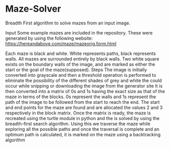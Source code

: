 # Maze-Solver

Breadth First algorithm to solve mazes from an input image.

Input
Some example mazes are included in the repository. These were generated by using the following website: https://hereandabove.com/maze/mazeorig.form.html

Each maze is black and white. White represents paths, black represents walls.
All mazes are surrounded entirely by black walls.
Two white square exists on the boundary walls of the image, and are marked as either the start or the goal of the maze(supposed).
Steps
The image is initially converted into grayscale and then a threshold operation is performed to eliminate the possibility of the different shades of grey and white the could occur while snipping or downloading the image from the generator site
It is then converted into a matrix of 0s and 1s having the exact size as that of the maze in terms of the blocks.
0s represent the walls and 1s represent the path of the image to be followed from the start to reach the end.
The start and end points for the maze are found and are allocated the values 2 and 3 respectively in the block matrix.
Once the matrix is ready, the maze is recreated using the turtle module in python and the is solved by using the breadth-first search algorithm.
Using this we traverse the maze while exploring all the possible paths and once the traversal is complete and an optimum path is calculated, it is marked on the maze using a backtracking algorithm

